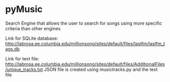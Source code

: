 # pyMusic
Search Engine that allows the user to search for songs using more specific criteria than other engines

Link for SQLite database: http://labrosa.ee.columbia.edu/millionsong/sites/default/files/lastfm/lastfm_tags.db

Link for text file: http://labrosa.ee.columbia.edu/millionsong/sites/default/files/AdditionalFiles/unique_tracks.txt
JSON file is created using musictracks.py and the text file
